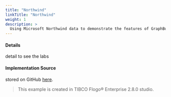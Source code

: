 ```yaml
---
title: "Northwind"
linkTitle: "Northwind"
weight: 1
description: >
  Using Microsoft Northwind data to demonstrate the features of GraphBuilder user extensions 
---
```


#### Details
detail to see the labs

#### Implementation Source
stored on GitHub [here](https://github.com/TIBCOSoftware/labs-graphbuilder-contrib/tree/master/sample-applications/Northwind).

> This example is created in TIBCO Flogo® Enterprise 2.8.0 studio.